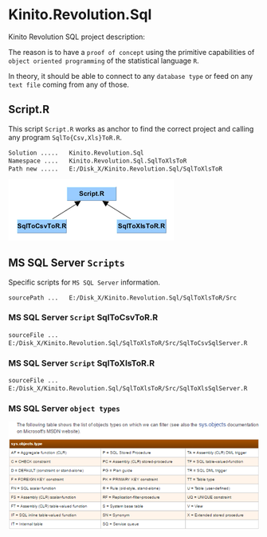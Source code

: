 # Kinito.Revolution.Sql

Kinito Revolution SQL project description:

The reason is to have a `proof of concept` using the primitive capabilities of `object oriented programming` of the statistical language `R`.

In theory, it should be able to connect to any `database type` or feed on any `text file` coming from any of those.

## Script.R

This script `Script.R` works as anchor to find the correct project and calling any program `SqlTo{Csv,Xls}ToR.R`.

```
Solution .....   Kinito.Revolution.Sql
Namespace ....   Kinito.Revolution.Sql.SqlToXlsToR
Path new .....   E:/Disk_X/Kinito.Revolution.Sql/SqlToXlsToR
```

![IMG_SqlToXlsToR_Kinito.Revolution.Sql.Script](SqlToXlsToR/Doc/Kinito.Revolution.Sql.Script.png "SqlToXlsToR Kinito.Revolution.Sql.Script")

## MS SQL Server `Scripts`

Specific scripts for `MS SQL Server` information.

```
sourcePath ...   E:/Disk_X/Kinito.Revolution.Sql/SqlToXlsToR/Src
```

### MS SQL Server `Script` SqlToCsvToR.R

```
sourceFile ...   E:/Disk_X/Kinito.Revolution.Sql/SqlToXlsToR/Src/SqlToCsvSqlServer.R
```

### MS SQL Server `Script` SqlToXlsToR.R

```
sourceFile ...   E:/Disk_X/Kinito.Revolution.Sql/SqlToXlsToR/Src/SqlToXlsSqlServer.R
```

### MS SQL Server `object types`

![IMG_SqlToXlsToR_MS-SQLServer_sys.object.types](SqlToXlsToR/Doc/MS-SQLServer_sys.object.types.png "SqlToXlsToR MS-SQLServer_sys.object.types")
